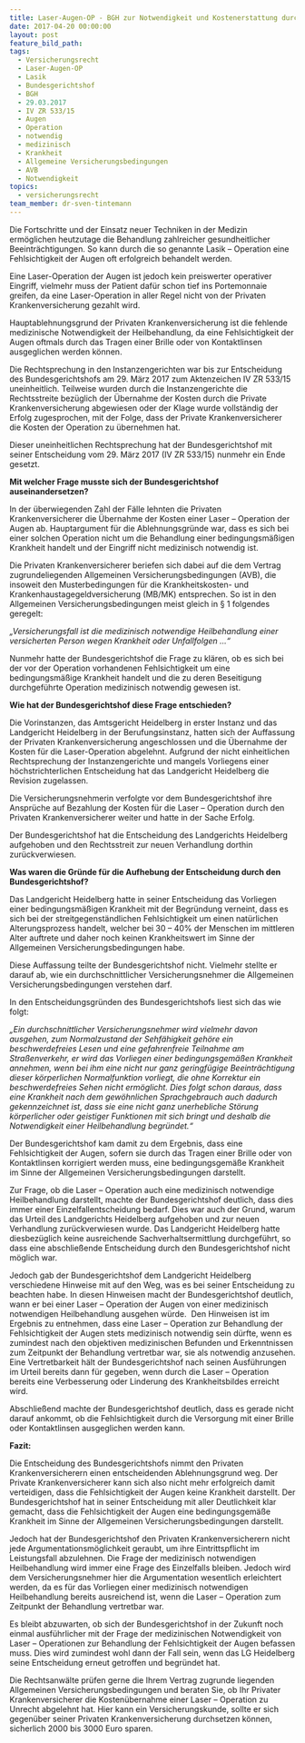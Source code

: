 ```yaml
---
title: Laser-Augen-OP - BGH zur Notwendigkeit und Kostenerstattung durch Private Krankenversicherung
date: 2017-04-20 00:00:00
layout: post
feature_bild_path:
tags:
  - Versicherungsrecht
  - Laser-Augen-OP
  - Lasik
  - Bundesgerichtshof
  - BGH
  - 29.03.2017
  - IV ZR 533/15
  - Augen
  - Operation
  - notwendig
  - medizinisch
  - Krankheit
  - Allgemeine Versicherungsbedingungen
  - AVB
  - Notwendigkeit
topics:
  - versicherungsrecht
team_member: dr-sven-tintemann
---
```



Die Fortschritte und der Einsatz neuer Techniken in der Medizin erm&ouml;glichen heutzutage die Behandlung zahlreicher gesundheitlicher Beeintr&auml;chtigungen. So kann durch die so genannte Lasik – Operation eine Fehlsichtigkeit der Augen oft erfolgreich behandelt werden.

Eine Laser-Operation der Augen ist jedoch kein preiswerter operativer Eingriff, vielmehr muss der Patient daf&uuml;r schon tief ins Portemonnaie greifen, da eine Laser-Operation in aller Regel nicht von der Privaten Krankenversicherung gezahlt wird.

Hauptablehnungsgrund der Privaten Krankenversicherung ist die fehlende medizinische Notwendigkeit der Heilbehandlung, da eine Fehlsichtigkeit der Augen oftmals durch das Tragen einer Brille oder von Kontaktlinsen ausgeglichen werden k&ouml;nnen.

Die Rechtsprechung in den Instanzengerichten war bis zur Entscheidung des Bundesgerichtshofs am 29. M&auml;rz 2017 zum Aktenzeichen IV ZR 533/15 uneinheitlich. Teilweise wurden durch die Instanzengerichte die Rechtsstreite bez&uuml;glich der &Uuml;bernahme der Kosten durch die Private Krankenversicherung abgewiesen oder der Klage wurde vollst&auml;ndig der Erfolg zugesprochen, mit der Folge, dass der Private Krankenversicherer die Kosten der Operation zu &uuml;bernehmen hat.

Dieser uneinheitlichen Rechtsprechung hat der Bundesgerichtshof mit seiner Entscheidung vom 29. M&auml;rz 2017 (IV ZR 533/15) nunmehr ein Ende gesetzt.

**Mit welcher Frage musste sich der Bundesgerichtshof auseinandersetzen?**

In der &uuml;berwiegenden Zahl der F&auml;lle lehnten die Privaten Krankenversicherer die &Uuml;bernahme der Kosten einer Laser – Operation der Augen ab. Hauptargument f&uuml;r die Ablehnungsgr&uuml;nde war, dass es sich bei einer solchen Operation nicht um die Behandlung einer bedingungsm&auml;&szlig;igen Krankheit handelt und der Eingriff nicht medizinisch notwendig ist.

Die Privaten Krankenversicherer beriefen sich dabei auf die dem Vertrag zugrundeliegenden Allgemeinen Versicherungsbedingungen (AVB), die insoweit den Musterbedingungen f&uuml;r die Krankheitskosten- und Krankenhaustagegeldversicherung (MB/MK) entsprechen. So ist in den Allgemeinen Versicherungsbedingungen meist gleich in &sect; 1 folgendes geregelt:

*„Versicherungsfall ist die medizinisch notwendige Heilbehandlung einer versicherten Person wegen Krankheit oder Unfallfolgen …“*

Nunmehr hatte der Bundesgerichtshof die Frage zu kl&auml;ren, ob es sich bei der vor der Operation vorhandenen Fehlsichtigkeit um eine bedingungsm&auml;&szlig;ige Krankheit handelt und die zu deren Beseitigung durchgef&uuml;hrte Operation medizinisch notwendig gewesen ist.

**Wie hat der Bundesgerichtshof diese Frage entschieden?**

Die Vorinstanzen, das Amtsgericht Heidelberg in erster Instanz und das Landgericht Heidelberg in der Berufungsinstanz, hatten sich der Auffassung der Privaten Krankenversicherung angeschlossen und die &Uuml;bernahme der Kosten f&uuml;r die Laser-Operation abgelehnt. Aufgrund der nicht einheitlichen Rechtsprechung der Instanzengerichte und mangels Vorliegens einer&nbsp; h&ouml;chstrichterlichen Entscheidung hat das Landgericht Heidelberg die Revision zugelassen.

Die Versicherungsnehmerin verfolgte vor dem Bundesgerichtshof ihre Anspr&uuml;che auf Bezahlung der Kosten f&uuml;r die Laser – Operation durch den Privaten Krankenversicherer weiter und hatte in der Sache Erfolg.

Der Bundesgerichtshof hat die Entscheidung des Landgerichts Heidelberg aufgehoben und den Rechtsstreit zur neuen Verhandlung dorthin zur&uuml;ckverwiesen.

**Was waren die Gr&uuml;nde f&uuml;r die Aufhebung der Entscheidung durch den Bundesgerichtshof?**

Das Landgericht Heidelberg hatte in seiner Entscheidung das Vorliegen einer bedingungsm&auml;&szlig;igen Krankheit mit der Begr&uuml;ndung verneint, dass es sich bei der streitgegenst&auml;ndlichen Fehlsichtigkeit um einen nat&uuml;rlichen Alterungsprozess handelt, welcher bei 30 – 40% der Menschen im mittleren Alter auftrete und daher noch keinen Krankheitswert im Sinne der Allgemeinen Versicherungsbedingungen habe.

Diese Auffassung teilte der Bundesgerichtshof nicht. Vielmehr stellte er darauf ab, wie ein durchschnittlicher Versicherungsnehmer die Allgemeinen Versicherungsbedingungen verstehen darf.&nbsp;

In den Entscheidungsgr&uuml;nden des Bundesgerichtshofs liest sich das wie folgt:

*„Ein durchschnittlicher Versicherungsnehmer wird vielmehr davon ausgehen, zum Normalzustand der Sehf&auml;higkeit geh&ouml;re ein beschwerdefreies Lesen und eine gefahrenfreie Teilnahme am Stra&szlig;enverkehr, er wird das Vorliegen einer bedingungsgem&auml;&szlig;en Krankheit annehmen, wenn bei ihm eine nicht nur ganz geringf&uuml;gige Beeintr&auml;chtigung dieser k&ouml;rperlichen Normalfunktion vorliegt, die ohne Korrektur ein beschwerdefreies Sehen nicht erm&ouml;glicht. Dies folgt schon daraus, dass eine Krankheit nach dem gew&ouml;hnlichen Sprachgebrauch auch dadurch gekennzeichnet ist, dass sie eine nicht ganz unerhebliche St&ouml;rung k&ouml;rperlicher oder geistiger Funktionen mit sich bringt und deshalb die Notwendigkeit einer Heilbehandlung begr&uuml;ndet.“*

Der Bundesgerichtshof kam damit zu dem Ergebnis, dass eine Fehlsichtigkeit der Augen, sofern sie durch das Tragen einer Brille oder von Kontaktlinsen korrigiert werden muss, eine bedingungsgem&auml;&szlig;e Krankheit im Sinne der Allgemeinen Versicherungsbedingungen darstellt.

Zur Frage, ob die Laser – Operation auch eine medizinisch notwendige Heilbehandlung darstellt, machte der Bundesgerichtshof deutlich, dass dies immer einer Einzelfallentscheidung bedarf. Dies war auch der Grund, warum das Urteil des Landgerichts Heidelberg aufgehoben und zur neuen Verhandlung zur&uuml;ckverwiesen wurde. Das Landgericht Heidelberg hatte diesbez&uuml;glich keine ausreichende Sachverhaltsermittlung durchgef&uuml;hrt, so dass eine abschlie&szlig;ende Entscheidung durch den Bundesgerichtshof nicht m&ouml;glich war.

Jedoch gab der Bundesgerichtshof dem Landgericht Heidelberg verschiedene Hinweise mit auf den Weg, was es bei seiner Entscheidung zu beachten habe. In diesen Hinweisen macht der Bundesgerichtshof deutlich, wann er bei einer Laser – Operation der Augen von einer medizinisch notwendigen Heilbehandlung ausgehen w&uuml;rde. &nbsp;Den Hinweisen ist im Ergebnis zu entnehmen, dass eine Laser – Operation zur Behandlung der Fehlsichtigkeit der Augen stets medizinisch notwendig sein d&uuml;rfte, wenn es zumindest nach den objektiven medizinischen Befunden und Erkenntnissen zum Zeitpunkt der Behandlung vertretbar war, sie als notwendig anzusehen. Eine Vertretbarkeit h&auml;lt der Bundesgerichtshof nach seinen Ausf&uuml;hrungen im Urteil bereits dann f&uuml;r gegeben, wenn durch die Laser – Operation bereits eine Verbesserung oder Linderung des Krankheitsbildes erreicht wird.

Abschlie&szlig;end machte der Bundesgerichtshof deutlich, dass es gerade nicht darauf ankommt, ob die Fehlsichtigkeit durch die Versorgung mit einer Brille oder Kontaktlinsen ausgeglichen werden kann.

**Fazit:**

Die Entscheidung des Bundesgerichtshofs nimmt den Privaten Krankenversicherern einen entscheidenden Ablehnungsgrund weg. Der Private Krankenversicherer kann sich also nicht mehr erfolgreich damit verteidigen, dass die Fehlsichtigkeit der Augen keine Krankheit darstellt. Der Bundesgerichtshof hat in seiner Entscheidung mit aller Deutlichkeit klar gemacht, dass die Fehlsichtigkeit der Augen eine bedingungsgem&auml;&szlig;e Krankheit im Sinne der Allgemeinen Versicherungsbedingungen darstellt.

Jedoch hat der Bundesgerichtshof den Privaten Krankenversicherern nicht jede Argumentationsm&ouml;glichkeit geraubt, um ihre Eintrittspflicht im Leistungsfall abzulehnen. Die Frage der medizinisch notwendigen Heilbehandlung wird immer eine Frage des Einzelfalls bleiben. Jedoch wird dem Versicherungsnehmer hier die Argumentation wesentlich erleichtert werden, da es f&uuml;r das Vorliegen einer medizinisch notwendigen Heilbehandlung bereits ausreichend ist, wenn die Laser – Operation zum Zeitpunkt der Behandlung vertretbar war.

Es bleibt abzuwarten, ob sich der Bundesgerichtshof in der Zukunft noch einmal ausf&uuml;hrlicher mit der Frage der medizinischen Notwendigkeit von Laser – Operationen zur Behandlung der Fehlsichtigkeit der Augen befassen muss. Dies wird zumindest wohl dann der Fall sein, wenn das LG Heidelberg seine Entscheidung erneut getroffen und begr&uuml;ndet hat.

Die Rechtsanw&auml;lte pr&uuml;fen gerne die Ihrem Vertrag zugrunde liegenden Allgemeinen Versicherungsbedingungen und beraten Sie, ob Ihr Privater Krankenversicherer die Kosten&uuml;bernahme einer Laser – Operation zu Unrecht abgelehnt hat. Hier kann ein Versicherungskunde, sollte er sich gegen&uuml;ber seiner Privaten Krankenversicherung durchsetzen k&ouml;nnen, sicherlich 2000 bis 3000 Euro sparen.